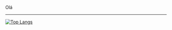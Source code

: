 Olá
____

[![Top Langs](https://github-readme-stats.vercel.app/api/top-langs/?username=AndreMarchiori&layout=donut-vertical&theme=algolia)](https://github.com/AndreMarchiori/github-readme-stats)

<!--
**AndreMarchiori/AndreMarchiori** is a ✨ _special_ ✨ repository because its `README.md` (this file) appears on your GitHub profile.

Here are some ideas to get you started:

- 🔭 I’m currently working on ...
- 🌱 I’m currently learning ...
- 👯 I’m looking to collaborate on ...
- 🤔 I’m looking for help with ...
- 💬 Ask me about ...
- 📫 How to reach me: ...
- 😄 Pronouns: ...
- ⚡ Fun fact: ...
-->
